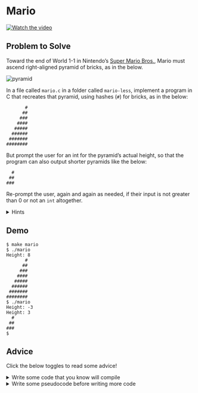 # Mario

[![Watch the video](https://img.youtube.com/vi/cWOkHQXw0JQ/0.jpg)](https://youtu.be/cWOkHQXw0JQ?si=KBLDj4WxWwMAlMVE)

## Problem to Solve

Toward the end of World 1-1 in Nintendo’s [Super Mario Bros.](https://en.wikipedia.org/wiki/Super_Mario_Bros.), Mario must ascend right-aligned pyramid of bricks, as in the below.

![pyramid](https://github.com/user-attachments/assets/75f11048-15be-4de6-89ab-ad561af03adb)

In a file called `mario.c` in a folder called `mario-less`, implement a program in C that recreates that pyramid, using hashes (`#`) for bricks, as in the below:

```
       #
      ##
     ###
    ####
   #####
  ######
 #######
########
```
But prompt the user for an int for the pyramid’s actual height, so that the program can also output shorter pyramids like the below:
```
  #
 ##
###
```
Re-prompt the user, again and again as needed, if their input is not greater than 0 or not an `int` altogether.
<details>
<summary>Hints</summary>

- Recall that you can get an <code>int</code> from a user with <code>get_int</code>, which is declared in <code>cs50.h</code>.
- Recall that you can print a <code>string</code> with <code>printf</code>, which is declared in <code>stdio.h</code>.

</details>

## Demo

```
$ make mario
$ ./mario
Height: 8
       #
      ##
     ###
    ####
   #####
  ######
 #######
########
$ ./mario
Height: -3
Height: 3
  #
 ##
###
$
```

## Advice

Click the below toggles to read some advice!

<details>
<summary>Write some code that you know will compile</summary>
<br>
Even though this program won’t do anything, it should at least compile with <code>make</code>!
</br>
<pre>
#include <cs50.h>
#include <stdio.h>

int main(void)
{

}
</pre>
</details>

<details>
<summary>Write some pseudocode before writing more code</summary>

If unsure how to solve the problem itself, break it down into smaller problems that you can probably solve first. For instance, this problem is really two problems:

1. Prompt the user for the pyramid's height
2. Print a pyramid of that height

So write some pseudocode as comments that remind you to do just that:

```c
#include <cs50.h>
#include <stdio.h>

int main(void)
{
    // Prompt the user for the pyramid's height

    // Print a pyramid of that height
}

<details>
<summary>Convert the pseudocode to code</summary>
<br>
First, consider how you might prompt the user for the pyramid’s height. Recall that a <code>do while</code> loop is helpful when you want to do something at least once, and possibly again and again, as in the below:
</br>
<pre>
#include <cs50.h>
#include <stdio.h>

int main(void)
{
    // Prompt the user for the pyramid's height
    int n;
    do
    {
        n = get_int("Height: ");
    }
    while (n < 1);

    // Print a pyramid of that height
}
</pre>

<br>
Second, consider how you might print a pyramid of that height, from top to bottom. Notice how the first row should have one brick, the second row should have two bricks, and so on. Odds are you’ll want a loop, as in the below, even if not (yet!) sure what to put in that loop. So add some more pseudocode as a comment for now:
</br>
<pre>
#include <cs50.h>
#include <stdio.h>

int main(void)
{
    // Prompt the user for the pyramid's height
    int n;
    do
    {
        n = get_int("Height: ");
    }
    while (n < 1);

    // Print a pyramid of that height
    for (int i = 0; i < n; i++)
    {
        // Print row of bricks
    }
}
</pre>

<br>
How to print that row of bricks? Well, wouldn’t it be nice if there were a function called print_row that could do just that? Let’s suppose that there is:
</br>
<pre>
#include <cs50.h>
#include <stdio.h>

void print_row(int bricks);

int main(void)
{
    // Prompt the user for the pyramid's height
    int n;
    do
    {
        n = get_int("Height: ");
    }
    while (n < 1);

    // Print a pyramid of that height
    for (int i = 0; i < n; i++)
    {
        // Print row of bricks
    }
}

void print_row(int bricks)
{
    // Print row of bricks
}
</pre>

<br>
We could then call that function from <code>main</code>, as in the below:
</br>
<pre>
#include <cs50.h>
#include <stdio.h>

void print_row(int bricks);

int main(void)
{
    // Prompt the user for the pyramid's height
    int n;
    do
    {
        n = get_int("Height: ");
    }
    while (n < 1);

    // Print a pyramid of that height
    for (int i = 0; i < n; i++)
    {
        // Print row of bricks
        print_row(i + 1);
    }
}

void print_row(int bricks)
{
    // Print row of bricks
}
</pre>

<br>
Why <code>i + 1</code>, though?
</br>
<br>
Let’s now implement <code>print_row</code>:
</br>
<pre>
#include <cs50.h>
#include <stdio.h>

void print_row(int bricks);

int main(void)
{
    // Prompt the user for the pyramid's height
    int n;
    do
    {
        n = get_int("Height: ");
    }
    while (n < 1);

    // Print a pyramid of that height
    for (int i = 0; i < n; i++)
    {
        // Print row of bricks
        print_row(i + 1);
    }
}

void print_row(int bricks)
{
    for (int i = 0; i < bricks; i++)
    {
        printf("#");
    }
    printf("\n");
}
</pre>

<br>
Why the <code>\n</code> at the end, though?
</br>
<br>
Unfortunately, this code prints a left-aligned pyramid, but you need a right-aligned one! Perhaps we should print some blank spaces before some of the bricks, to move them to the right? Let’s change <code>print_row</code> as follows so that it can print both:
</br>
<pre>
#include <cs50.h>
#include <stdio.h>

void print_row(int spaces, int bricks);

int main(void)
{
    // Prompt the user for the pyramid's height
    int n;
    do
    {
        n = get_int("Height: ");
    }
    while (n < 1);

    // Print a pyramid of that height
    for (int i = 0; i < n; i++)
    {
        // Print row of bricks
    }
}
void print_row(int spaces, int bricks)
{
    // Print spaces

    // Print bricks
}
</pre>
<br>
Some pseudocode now remains in both <code>main</code> and <code>print_row</code>, so that we leave to you!
</br>
<br>
And consider whether you could factor out some of the code in <code>main</code> to a <code>get_height</code> function, too, that returns the <code>int</code> you need!
</br>
</details>
